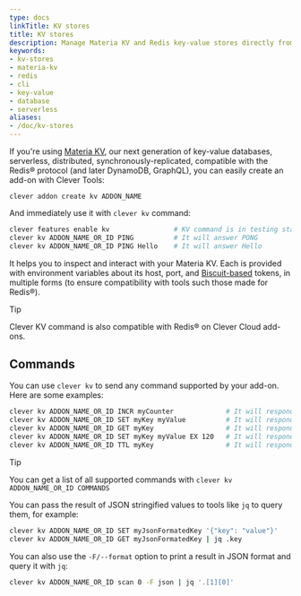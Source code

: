 ```yaml
---
type: docs
linkTitle: KV stores
title: KV stores
description: Manage Materia KV and Redis key-value stores directly from Clever Tools CLI with commands for data operations and configuration
keywords:
- kv-stores
- materia-kv
- redis
- cli
- key-value
- database
- serverless
aliases:
- /doc/kv-stores
---
```


If you're using [Materia KV](/doc/addons/materia-kv/), our next generation of key-value databases, serverless, distributed, synchronously-replicated, compatible with the Redis® protocol (and later DynamoDB, GraphQL), you can easily create an add-on with Clever Tools:

```
clever addon create kv ADDON_NAME
```

And immediately use it with `clever kv` command:

```bash
clever features enable kv                # KV command is in testing stage
clever kv ADDON_NAME_OR_ID PING          # It will answer PONG
clever kv ADDON_NAME_OR_ID PING Hello    # It will answer Hello
```

It helps you to inspect and interact with your Materia KV. Each is provided with environment variables about its host, port, and [Biscuit-based](https://biscuitsec.org) tokens, in multiple forms (to ensure compatibility with tools such those made for Redis®).

> [!Tip]
> Clever KV command is also compatible with Redis® on Clever Cloud add-ons.

## Commands

You can use `clever kv` to send any command supported by your add-on. Here are some examples:

```bash
clever kv ADDON_NAME_OR_ID INCR myCounter             # It will respond (integer) the incremented value
clever kv ADDON_NAME_OR_ID SET myKey myValue          # It will respond OK
clever kv ADDON_NAME_OR_ID GET myKey                  # It will respond myValue
clever kv ADDON_NAME_OR_ID SET myKey myValue EX 120   # It will respond OK
clever kv ADDON_NAME_OR_ID TTL myKey                  # It will respond (integer) the remaining time to live of the key in seconds
```

> [!Tip]
> You can get a list of all supported commands with `clever kv ADDON_NAME_OR_ID COMMANDS`

You can pass the result of JSON stringified values to tools like `jq` to query them, for example:

```bash
clever kv ADDON_NAME_OR_ID SET myJsonFormatedKey '{"key": "value"}'
clever kv ADDON_NAME_OR_ID GET myJsonFormatedKey | jq .key
```

You can also use the `-F/--format` option to print a result in JSON format and query it with `jq`:

```bash
clever kv ADDON_NAME_OR_ID scan 0 -F json | jq '.[1][0]'
```
